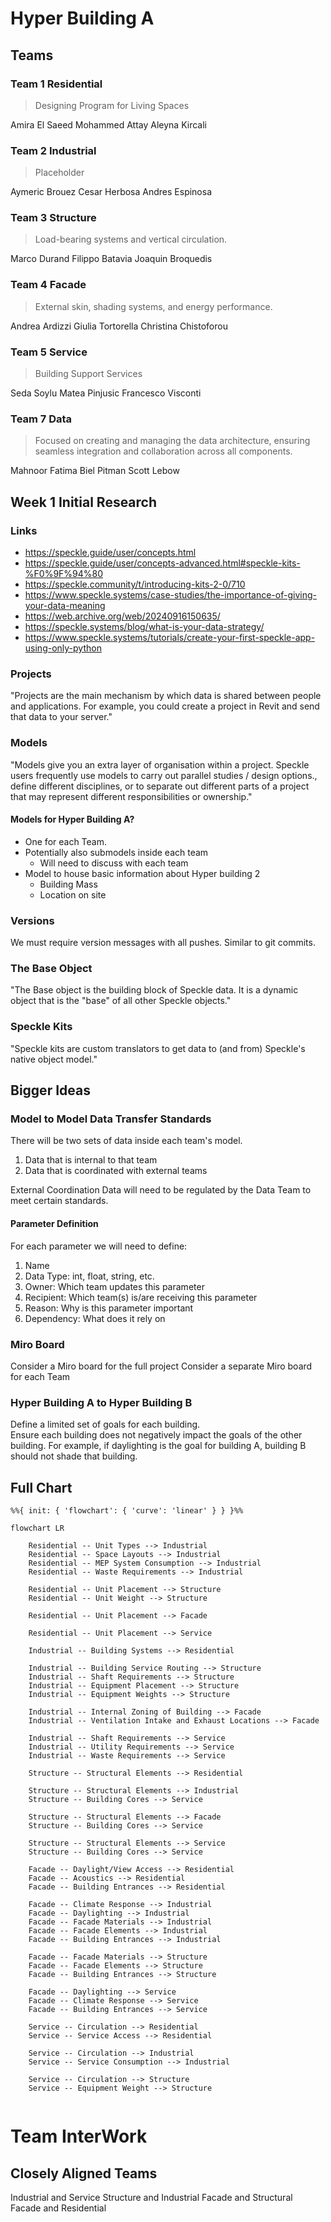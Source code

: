 # Hyper Building A

## Teams

### Team 1 Residential

> Designing Program for Living Spaces

Amira El Saeed
Mohammed Attay
Aleyna Kircali

### Team 2 Industrial

> Placeholder

Aymeric Brouez 
Cesar Herbosa
Andres Espinosa

### Team 3 Structure 
> Load-bearing systems and vertical circulation.

Marco Durand
Filippo Batavia
Joaquin Broquedis

### Team 4 Facade

> External skin, shading systems, and energy performance.

Andrea Ardizzi
Giulia Tortorella
Christina Chistoforou

### Team 5 Service

> Building Support Services 

Seda Soylu
Matea Pinjusic
Francesco Visconti

### Team 7 Data

> Focused on creating and managing the data architecture, ensuring seamless integration and collaboration across all components.

Mahnoor Fatima
Biel Pitman
Scott Lebow

## Week 1 Initial Research

### Links

- https://speckle.guide/user/concepts.html
- https://speckle.guide/user/concepts-advanced.html#speckle-kits-%F0%9F%94%80
- https://speckle.community/t/introducing-kits-2-0/710
- https://www.speckle.systems/case-studies/the-importance-of-giving-your-data-meaning
- https://web.archive.org/web/20240916150635/
- https://speckle.systems/blog/what-is-your-data-strategy/
- https://www.speckle.systems/tutorials/create-your-first-speckle-app-using-only-python

### Projects

"Projects are the main mechanism by which data is shared between people and applications. For example, you could create a project in Revit and send that data to your server."

### Models

"Models give you an extra layer of organisation within a project. Speckle users frequently use models to carry out parallel studies / design options., define different disciplines, or to separate out different parts of a project that may represent different responsibilities or ownership."


#### Models for Hyper Building A?

- One for each Team.
- Potentially also submodels inside each team
    - Will need to discuss with each team
- Model to house basic information about Hyper building 2
    - Building Mass
    - Location on site

### Versions

We must require version messages with all pushes. Similar to git commits.

### The Base Object

"The Base object is the building block of Speckle data. It is a dynamic object that is the "base" of all other Speckle objects."

### Speckle Kits

"Speckle kits are custom translators to get data to (and from) Speckle's native object model."

## Bigger Ideas
### Model to Model Data Transfer Standards
There will be two sets of data inside each team's model.
1. Data that is internal to that team
2. Data that is coordinated with external teams

External Coordination Data will need to be regulated by the Data Team to meet certain standards. 

#### Parameter Definition
For each parameter we will need to define:

1. Name
1. Data Type: int, float, string, etc.
1. Owner: Which team updates this parameter
1. Recipient: Which team(s) is/are receiving this parameter
1. Reason: Why is this parameter important 
1. Dependency: What does it rely on

### Miro Board
Consider a Miro board for the full project
Consider a separate Miro board for each Team

### Hyper Building A to Hyper Building B
Define a limited set of goals for each building.  
Ensure each building does not negatively impact the goals of the other building. 
For example, if daylighting is the goal for building A, building B should not shade that building.

## Full Chart

<!-- <style>
    .mermaid {
        display: flex !important;
        justify-content: center;
    }
</style> -->

```mermaid
%%{ init: { 'flowchart': { 'curve': 'linear' } } }%%

flowchart LR

    Residential -- Unit Types --> Industrial
    Residential -- Space Layouts --> Industrial
    Residential -- MEP System Consumption --> Industrial
    Residential -- Waste Requirements --> Industrial

    Residential -- Unit Placement --> Structure
    Residential -- Unit Weight --> Structure

    Residential -- Unit Placement --> Facade

    Residential -- Unit Placement --> Service

    Industrial -- Building Systems --> Residential

    Industrial -- Building Service Routing --> Structure
    Industrial -- Shaft Requirements --> Structure
    Industrial -- Equipment Placement --> Structure
    Industrial -- Equipment Weights --> Structure

    Industrial -- Internal Zoning of Building --> Facade
    Industrial -- Ventilation Intake and Exhaust Locations --> Facade

    Industrial -- Shaft Requirements --> Service
    Industrial -- Utility Requirements --> Service
    Industrial -- Waste Requirements --> Service

    Structure -- Structural Elements --> Residential

    Structure -- Structural Elements --> Industrial
    Structure -- Building Cores --> Service

    Structure -- Structural Elements --> Facade
    Structure -- Building Cores --> Service

    Structure -- Structural Elements --> Service
    Structure -- Building Cores --> Service

    Facade -- Daylight/View Access --> Residential
    Facade -- Acoustics --> Residential
    Facade -- Building Entrances --> Residential

    Facade -- Climate Response --> Industrial
    Facade -- Daylighting --> Industrial
    Facade -- Facade Materials --> Industrial
    Facade -- Facade Elements --> Industrial
    Facade -- Building Entrances --> Industrial

    Facade -- Facade Materials --> Structure
    Facade -- Facade Elements --> Structure
    Facade -- Building Entrances --> Structure

    Facade -- Daylighting --> Service
    Facade -- Climate Response --> Service
    Facade -- Building Entrances --> Service

    Service -- Circulation --> Residential
    Service -- Service Access --> Residential

    Service -- Circulation --> Industrial
    Service -- Service Consumption --> Industrial

    Service -- Circulation --> Structure
    Service -- Equipment Weight --> Structure
    
```

# Team InterWork

## Closely Aligned Teams
Industrial and Service
Structure and Industrial
Facade and Structural
Facade and Residential
